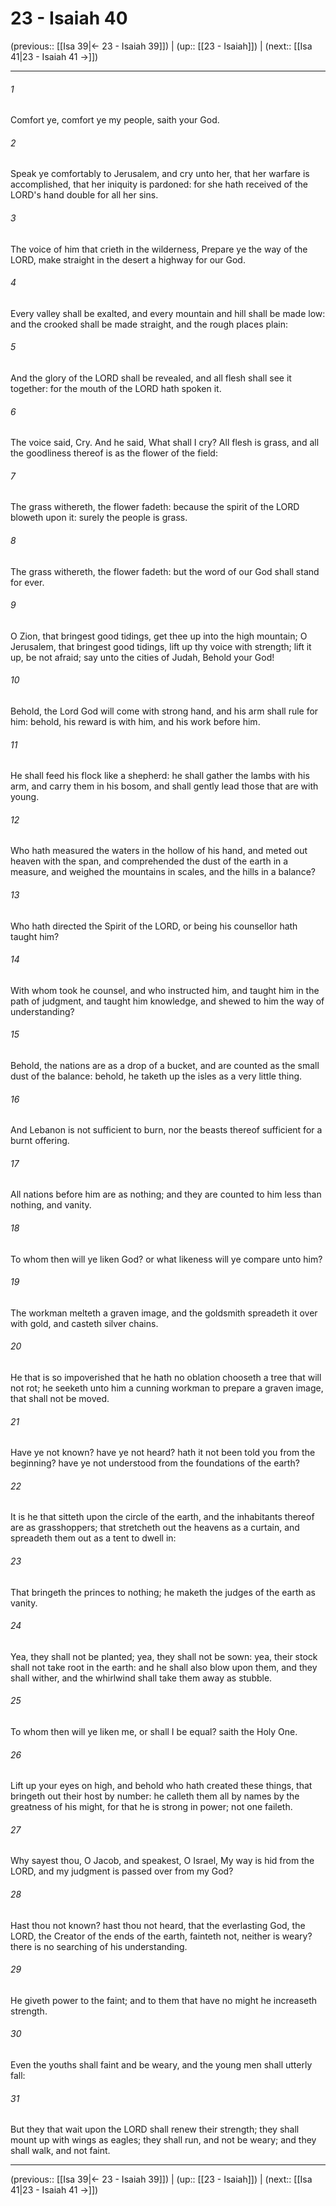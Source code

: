 # 23 - Isaiah 40

(previous:: [[Isa 39|← 23 - Isaiah 39]]) | (up:: [[23 - Isaiah]]) | (next:: [[Isa 41|23 - Isaiah 41 →]])

***


###### 1 
Comfort ye, comfort ye my people, saith your God. 

###### 2 
Speak ye comfortably to Jerusalem, and cry unto her, that her warfare is accomplished, that her iniquity is pardoned: for she hath received of the LORD's hand double for all her sins. 

###### 3 
The voice of him that crieth in the wilderness, Prepare ye the way of the LORD, make straight in the desert a highway for our God. 

###### 4 
Every valley shall be exalted, and every mountain and hill shall be made low: and the crooked shall be made straight, and the rough places plain: 

###### 5 
And the glory of the LORD shall be revealed, and all flesh shall see it together: for the mouth of the LORD hath spoken it. 

###### 6 
The voice said, Cry. And he said, What shall I cry? All flesh is grass, and all the goodliness thereof is as the flower of the field: 

###### 7 
The grass withereth, the flower fadeth: because the spirit of the LORD bloweth upon it: surely the people is grass. 

###### 8 
The grass withereth, the flower fadeth: but the word of our God shall stand for ever. 

###### 9 
O Zion, that bringest good tidings, get thee up into the high mountain; O Jerusalem, that bringest good tidings, lift up thy voice with strength; lift it up, be not afraid; say unto the cities of Judah, Behold your God! 

###### 10 
Behold, the Lord God will come with strong hand, and his arm shall rule for him: behold, his reward is with him, and his work before him. 

###### 11 
He shall feed his flock like a shepherd: he shall gather the lambs with his arm, and carry them in his bosom, and shall gently lead those that are with young. 

###### 12 
Who hath measured the waters in the hollow of his hand, and meted out heaven with the span, and comprehended the dust of the earth in a measure, and weighed the mountains in scales, and the hills in a balance? 

###### 13 
Who hath directed the Spirit of the LORD, or being his counsellor hath taught him? 

###### 14 
With whom took he counsel, and who instructed him, and taught him in the path of judgment, and taught him knowledge, and shewed to him the way of understanding? 

###### 15 
Behold, the nations are as a drop of a bucket, and are counted as the small dust of the balance: behold, he taketh up the isles as a very little thing. 

###### 16 
And Lebanon is not sufficient to burn, nor the beasts thereof sufficient for a burnt offering. 

###### 17 
All nations before him are as nothing; and they are counted to him less than nothing, and vanity. 

###### 18 
To whom then will ye liken God? or what likeness will ye compare unto him? 

###### 19 
The workman melteth a graven image, and the goldsmith spreadeth it over with gold, and casteth silver chains. 

###### 20 
He that is so impoverished that he hath no oblation chooseth a tree that will not rot; he seeketh unto him a cunning workman to prepare a graven image, that shall not be moved. 

###### 21 
Have ye not known? have ye not heard? hath it not been told you from the beginning? have ye not understood from the foundations of the earth? 

###### 22 
It is he that sitteth upon the circle of the earth, and the inhabitants thereof are as grasshoppers; that stretcheth out the heavens as a curtain, and spreadeth them out as a tent to dwell in: 

###### 23 
That bringeth the princes to nothing; he maketh the judges of the earth as vanity. 

###### 24 
Yea, they shall not be planted; yea, they shall not be sown: yea, their stock shall not take root in the earth: and he shall also blow upon them, and they shall wither, and the whirlwind shall take them away as stubble. 

###### 25 
To whom then will ye liken me, or shall I be equal? saith the Holy One. 

###### 26 
Lift up your eyes on high, and behold who hath created these things, that bringeth out their host by number: he calleth them all by names by the greatness of his might, for that he is strong in power; not one faileth. 

###### 27 
Why sayest thou, O Jacob, and speakest, O Israel, My way is hid from the LORD, and my judgment is passed over from my God? 

###### 28 
Hast thou not known? hast thou not heard, that the everlasting God, the LORD, the Creator of the ends of the earth, fainteth not, neither is weary? there is no searching of his understanding. 

###### 29 
He giveth power to the faint; and to them that have no might he increaseth strength. 

###### 30 
Even the youths shall faint and be weary, and the young men shall utterly fall: 

###### 31 
But they that wait upon the LORD shall renew their strength; they shall mount up with wings as eagles; they shall run, and not be weary; and they shall walk, and not faint.

***

(previous:: [[Isa 39|← 23 - Isaiah 39]]) | (up:: [[23 - Isaiah]]) | (next:: [[Isa 41|23 - Isaiah 41 →]])
